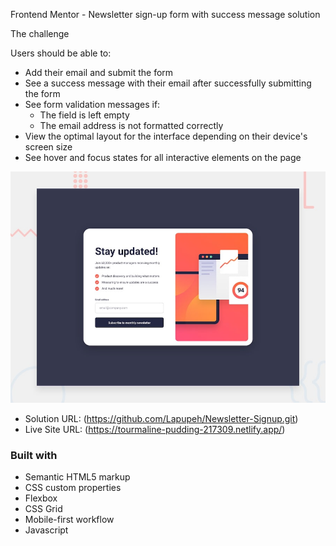 Frontend Mentor - Newsletter sign-up form with success message solution

The challenge

Users should be able to:

- Add their email and submit the form
- See a success message with their email after successfully submitting the form
- See form validation messages if:
  - The field is left empty
  - The email address is not formatted correctly
- View the optimal layout for the interface depending on their device's screen size
- See hover and focus states for all interactive elements on the page


![](./preview.jpg)

- Solution URL: (https://github.com/Lapupeh/Newsletter-Signup.git)
- Live Site URL: (https://tourmaline-pudding-217309.netlify.app/)

### Built with

- Semantic HTML5 markup
- CSS custom properties
- Flexbox
- CSS Grid
- Mobile-first workflow
- Javascript

